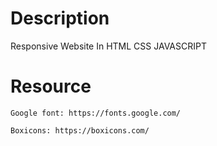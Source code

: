 
# Description

Responsive Website In HTML CSS JAVASCRIPT

# Resource

    Google font: https://fonts.google.com/

    Boxicons: https://boxicons.com/
